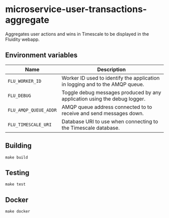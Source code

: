
# microservice-user-transactions-aggregate

Aggregates user actions and wins in Timescale to be displayed in the Fluidity webapp.

## Environment variables

|             Name             |                                  Description
|------------------------------|------------------------------------------------------------------------------|
| `FLU_WORKER_ID`              | Worker ID used to identify the application in logging and to the AMQP queue. |
| `FLU_DEBUG`                  | Toggle debug messages produced by any application using the debug logger.    |
| `FLU_AMQP_QUEUE_ADDR`        | AMQP queue address connected to to receive and send messages down.           |
| `FLU_TIMESCALE_URI`          | Database URI to use when connecting to the Timescale database.               |

## Building

    make build

## Testing

    make test

## Docker

    make docker
